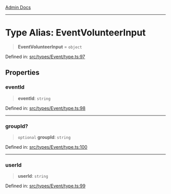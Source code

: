 [Admin Docs](/)

***

# Type Alias: EventVolunteerInput

> **EventVolunteerInput** = `object`

Defined in: [src/types/Event/type.ts:97](https://github.com/PalisadoesFoundation/talawa-admin/blob/main/src/types/Event/type.ts#L97)

## Properties

### eventId

> **eventId**: `string`

Defined in: [src/types/Event/type.ts:98](https://github.com/PalisadoesFoundation/talawa-admin/blob/main/src/types/Event/type.ts#L98)

***

### groupId?

> `optional` **groupId**: `string`

Defined in: [src/types/Event/type.ts:100](https://github.com/PalisadoesFoundation/talawa-admin/blob/main/src/types/Event/type.ts#L100)

***

### userId

> **userId**: `string`

Defined in: [src/types/Event/type.ts:99](https://github.com/PalisadoesFoundation/talawa-admin/blob/main/src/types/Event/type.ts#L99)

